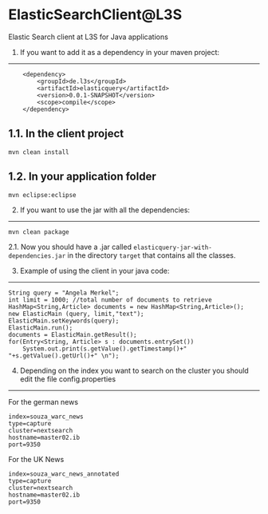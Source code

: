 ElasticSearchClient@L3S
=================

Elastic Search client at L3S for Java applications

1. If you want to add it as a dependency in your maven project:
-----------------------------------

		<dependency>
			<groupId>de.l3s</groupId>
			<artifactId>elasticquery</artifactId>
			<version>0.0.1-SNAPSHOT</version>
			<scope>compile</scope>
		</dependency>
    
1.1. In the client project
-----------------------------------
```
mvn clean install
```

1.2. In your application folder
-----------------------------------
```
mvn eclipse:eclipse
```

2. If you want to use the jar with all the dependencies:
-----------------------------------
```
mvn clean package
```
2.1. Now you should have a .jar called `elasticquery-jar-with-dependencies.jar`
in the directory `target` that contains all the classes.

3. Example of using the client in your java code:
-----------------------------------
```
String query = "Angela Merkel";
int limit = 1000; //total number of documents to retrieve
HashMap<String,Article> documents = new HashMap<String,Article>();
new ElasticMain (query, limit,"text");
ElasticMain.setKeywords(query);
ElasticMain.run();
documents = ElasticMain.getResult();
for(Entry<String, Article> s : documents.entrySet())
	System.out.print(s.getValue().getTimestamp()+" "+s.getValue().getUrl()+" \n");
```
4. Depending on the index you want to search on the cluster you should edit the file config.properties
-----------------------------------
For the german news
```
index=souza_warc_news
type=capture
cluster=nextsearch
hostname=master02.ib
port=9350

```
For the UK News
```
index=souza_warc_news_annotated
type=capture
cluster=nextsearch
hostname=master02.ib
port=9350

```
